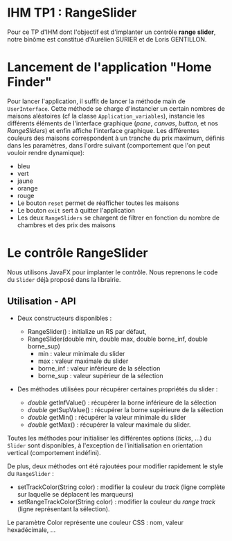 # IHM TP1 : RangeSlider
 Pour ce TP d'IHM dont l'objectif est d'implanter un contrôle **range slider**, notre binôme est constitué d'Aurélien SURIER et de Loris GENTILLON.
 
# Lancement de l'application "Home Finder"
Pour lancer l'application, il suffit de lancer la méthode main de `UserInterface`. 
Cette méthode se charge d'instancier un certain nombres de maisons aléatoires (cf la classe `Application_variables`), instancie les différents éléments de l'interface graphique (*pane*, *canvas*, *button*, et nos *RangeSliders*) et enfin affiche l'interface graphique. 
Les différentes couleurs des maisons correspondent à un tranche du prix maximum, définis dans les paramètres, dans l'ordre suivant (comportement que l'on peut vouloir rendre dynamique): 
  - bleu
  - vert
  - jaune
  - orange
  - rouge 
- Le bouton `reset` permet de réafficher toutes les maisons 
- Le bouton `exit` sert à quitter l'application 
- Les deux `RangeSliders` se chargent de filtrer en fonction du nombre de chambres et des prix des maisons 

# Le contrôle RangeSlider
Nous utilisons JavaFX pour implanter le contrôle. Nous reprenons le code du `Slider` déjà proposé dans la librairie.

## Utilisation - API
- Deux constructeurs disponibles :
  - RangeSlider() : initialize un RS par défaut,
  - RangeSlider(double min, double max, double borne_inf, double borne_sup)
    - min : valeur minimale du slider
    - max : valeur maximale du slider
    - borne_inf : valeur inférieure de la sélection
    - borne_sup : valeur supérieur de la sélection

- Des méthodes utilisées pour récupérer certaines propriétés du slider :
  - *double* getInfValue() : récupérer la borne inférieure de la sélection
  - *double* getSupValue() : récupérer la borne supérieure de la sélection
  - *double* getMin() : récupérer la valeur minimale du slider
  - *double* getMax() : récupérer la valeur maximale du slider.

Toutes les méthodes pour initialiser les différentes options (*ticks*, ...) du `Slider` sont disponibles, à l'exception de l'initialisation en orientation vertical (comportement indéfini). 

De plus, deux méthodes ont été rajoutées pour modifier rapidement le style du `RangeSlider` :
- setTrackColor(String color) : modifier la couleur du *track* (ligne complète sur laquelle se déplacent les marqueurs) 
- setRangeTrackColor(String color) : modifier la couleur du *range track* (ligne représentant la sélection).
 
 Le paramètre Color représente une couleur CSS : nom, valeur hexadécimale, ...
